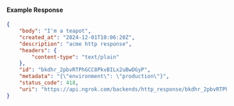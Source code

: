 <!-- Code generated for API Clients. DO NOT EDIT. -->

#### Example Response

```json
{
	"body": "I'm a teapot",
	"created_at": "2024-12-01T10:06:20Z",
	"description": "acme http response",
	"headers": {
		"content-type": "text/plain"
	},
	"id": "bkdhr_2pbvRTPhGCC8PkvBILx2uBwDGyP",
	"metadata": "{\"environment\": \"production\"}",
	"status_code": 418,
	"uri": "https://api.ngrok.com/backends/http_response/bkdhr_2pbvRTPhGCC8PkvBILx2uBwDGyP"
}
```
